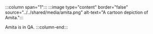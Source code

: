 :::column span="1":::
:::image type="content" border="false" source="../../shared/media/amita.png" alt-text="A cartoon depiction of Amita.":::

Amita is in QA.
:::column-end:::
